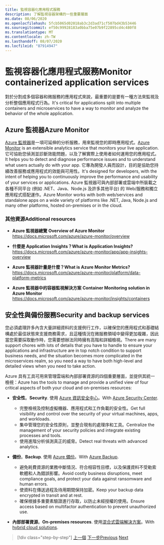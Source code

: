 ```yaml
---
title: 監視容器化應用程式服務
description: 了解監視容器架構的一些重要層面
ms.date: 08/06/2020
ms.openlocfilehash: 5fcb5065d02018ab3c2d3ad71cf507bd43b53446
ms.sourcegitcommit: ef50c99928183a0bba75e07b9f22895cd4c480f8
ms.translationtype: MT
ms.contentlocale: zh-TW
ms.lasthandoff: 08/07/2020
ms.locfileid: "87914947"
---
```

# <a name="monitor-containerized-application-services"></a><span data-ttu-id="7116f-103">監視容器化應用程式服務</span><span class="sxs-lookup"><span data-stu-id="7116f-103">Monitor containerized application services</span></span>

<span data-ttu-id="7116f-104">對於分割成多個容器和微服務的應用程式來說，最重要的是要有一種方法來監視及分析整個應用程式行為。</span><span class="sxs-lookup"><span data-stu-id="7116f-104">It's critical for applications split into multiple containers and microservices to have a way to monitor and analyze the behavior of the whole application.</span></span>

## <a name="azure-monitor"></a><span data-ttu-id="7116f-105">Azure 監視器</span><span class="sxs-lookup"><span data-stu-id="7116f-105">Azure Monitor</span></span>

<span data-ttu-id="7116f-106">[Azure 監視器](https://azure.microsoft.com/services/monitor/)是一項可延伸的分析服務，用來監視您的即時應用程式。</span><span class="sxs-lookup"><span data-stu-id="7116f-106">[Azure Monitor](https://azure.microsoft.com/services/monitor/) is an extensible analytics service that monitors your live application.</span></span> <span data-ttu-id="7116f-107">它可協助您偵測並診斷效能問題，以及了解實際上使用者如何運用您的應用程式。</span><span class="sxs-lookup"><span data-stu-id="7116f-107">It helps you to detect and diagnose performance issues and to understand what users actually do with your app.</span></span> <span data-ttu-id="7116f-108">它專為開發人員而設計，目的是協助您持續改善服務或應用程式的效能與可用性。</span><span class="sxs-lookup"><span data-stu-id="7116f-108">It's designed for developers, with the intent of helping you to continuously improve the performance and usability of your services or applications.</span></span> <span data-ttu-id="7116f-109">Azure 監視器可與內部部署或雲端中所裝載之各種不同平台 (例如 .NET、Java、Node.js 及許多其他平台) 的 Web/服務和獨立應用程式搭配運作。</span><span class="sxs-lookup"><span data-stu-id="7116f-109">Azure Monitor works with both web/services and standalone apps on a wide variety of platforms like .NET, Java, Node.js and many other platforms, hosted on-premises or in the cloud.</span></span>

### <a name="additional-resources"></a><span data-ttu-id="7116f-110">其他資源</span><span class="sxs-lookup"><span data-stu-id="7116f-110">Additional resources</span></span>

- <span data-ttu-id="7116f-111">**Azure 監視器總覽** </span><span class="sxs-lookup"><span data-stu-id="7116f-111">**Overview of Azure Monitor** </span></span>\
  <https://docs.microsoft.com/azure/azure-monitor/overview>

- <span data-ttu-id="7116f-112">**什麼是 Application Insights？**</span><span class="sxs-lookup"><span data-stu-id="7116f-112">**What is Application Insights?**</span></span> \
  <https://docs.microsoft.com/azure/azure-monitor/app/app-insights-overview>

- <span data-ttu-id="7116f-113">**Azure 監視器計量是什麼？**</span><span class="sxs-lookup"><span data-stu-id="7116f-113">**What is Azure Monitor Metrics?**</span></span> \
  <https://docs.microsoft.com/azure/azure-monitor/platform/data-platform-metrics>

- <span data-ttu-id="7116f-114">**Azure 監視器中的容器監視解決方案** </span><span class="sxs-lookup"><span data-stu-id="7116f-114">**Container Monitoring solution in Azure Monitor** </span></span>\
  <https://docs.microsoft.com/azure/azure-monitor/insights/containers>

## <a name="security-and-backup-services"></a><span data-ttu-id="7116f-115">安全性與備份服務</span><span class="sxs-lookup"><span data-stu-id="7116f-115">Security and backup services</span></span>

<span data-ttu-id="7116f-116">您必須處理許多內含大量詳細資料的支援例行工作，以確保您的應用程式和基礎結構處於最佳狀態來支援商務需求，且這種情況在微服務領域中變得更加複雜，因此當您需要採取動作時，您需要想辦法同時擁有高階和詳細檢視。</span><span class="sxs-lookup"><span data-stu-id="7116f-116">There are many support chores with lots of details that you have to handle to ensure your applications and infrastructure are in top notch condition to support business needs, and the situation becomes more complicated in the microservices realm, so you need a way to have both high-level and detailed views when you need to take action.</span></span>

<span data-ttu-id="7116f-117">Azure 具有工具可用來管理雲端和內部部署資源的四個重要層面，並提供其統一檢視：</span><span class="sxs-lookup"><span data-stu-id="7116f-117">Azure has the tools to manage and provide a unified view of four critical aspects of both your cloud and on-premises resources:</span></span>

- <span data-ttu-id="7116f-118">**安全性**。</span><span class="sxs-lookup"><span data-stu-id="7116f-118">**Security**.</span></span> <span data-ttu-id="7116f-119">使用 [Azure 資訊安全中心](https://azure.microsoft.com/services/security-center/)。</span><span class="sxs-lookup"><span data-stu-id="7116f-119">With [Azure Security Center](https://azure.microsoft.com/services/security-center/).</span></span>
  - <span data-ttu-id="7116f-120">完整檢視及控制虛擬機器、應用程式和工作負載的安全性。</span><span class="sxs-lookup"><span data-stu-id="7116f-120">Get full visibility and control over the security of your virtual machines, apps, and workloads.</span></span>
  - <span data-ttu-id="7116f-121">集中管理您的安全性原則，並整合現有的處理序和工具。</span><span class="sxs-lookup"><span data-stu-id="7116f-121">Centralize the management of your security policies and integrate existing processes and tools.</span></span>
  - <span data-ttu-id="7116f-122">使用進階分析偵測真正的威脅。</span><span class="sxs-lookup"><span data-stu-id="7116f-122">Detect real threats with advanced analytics.</span></span>

- <span data-ttu-id="7116f-123">**備份**。</span><span class="sxs-lookup"><span data-stu-id="7116f-123">**Backup**.</span></span> <span data-ttu-id="7116f-124">使用 [Azure 備份](https://azure.microsoft.com/services/backup/)。</span><span class="sxs-lookup"><span data-stu-id="7116f-124">With [Azure Backup](https://azure.microsoft.com/services/backup/).</span></span>
  - <span data-ttu-id="7116f-125">避免耗費資源的業務中斷情況、符合相容性目標，以及保護資料不受勒索軟體和人為錯誤影響。</span><span class="sxs-lookup"><span data-stu-id="7116f-125">Avoid costly business disruptions, meet compliance goals, and protect your data against ransomware and human errors.</span></span>
  - <span data-ttu-id="7116f-126">使資料在傳送過程及待用期間保持加密。</span><span class="sxs-lookup"><span data-stu-id="7116f-126">Keep your backup data encrypted in transit and at rest.</span></span>
  - <span data-ttu-id="7116f-127">確保根據多重要素驗證進行存取，以防止未經授權的使用。</span><span class="sxs-lookup"><span data-stu-id="7116f-127">Ensure access based on multifactor authentication to prevent unauthorized use.</span></span>

- <span data-ttu-id="7116f-128">**內部部署資源**。</span><span class="sxs-lookup"><span data-stu-id="7116f-128">**On-premises resources**.</span></span> <span data-ttu-id="7116f-129">使用[混合式雲端解決方案](https://azure.microsoft.com/solutions/hybrid-cloud-app/)。</span><span class="sxs-lookup"><span data-stu-id="7116f-129">With [hybrid cloud solutions](https://azure.microsoft.com/solutions/hybrid-cloud-app/).</span></span>

>[!div class="step-by-step"]
><span data-ttu-id="7116f-130">[上一個](manage-production-docker-environments.md) 
>[下一步](../key-takeaways/index.md)</span><span class="sxs-lookup"><span data-stu-id="7116f-130">[Previous](manage-production-docker-environments.md)
[Next](../key-takeaways/index.md)</span></span>
